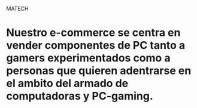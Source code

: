 MATECH
# Nuestro e-commerce se centra en vender componentes de PC tanto a gamers experimentados como a personas que quieren adentrarse en el ambito del armado de computadoras y PC-gaming.
